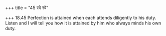 +++
title = "45 स्वे स्वे"

+++
18.45 Perfection is attained when each attends diligently to his duty.
Listen and I will tell you how it is attained by him who always minds
his own duty.
